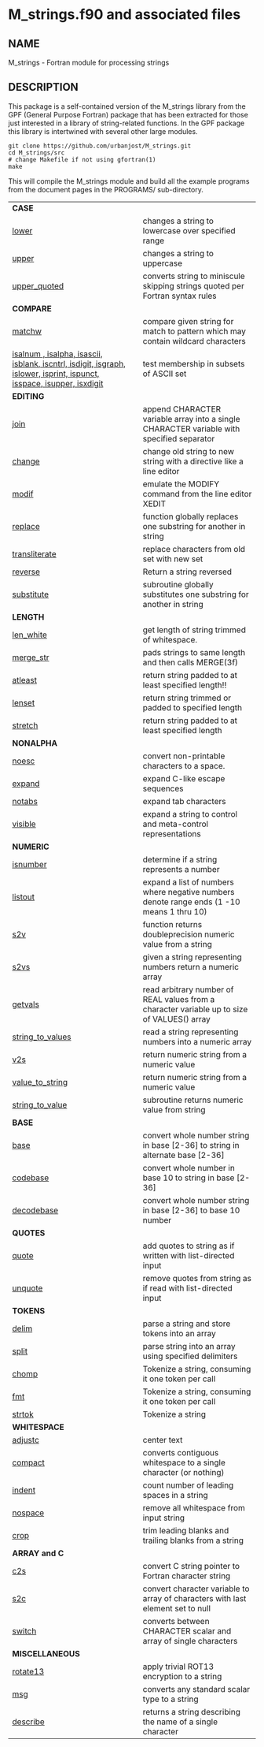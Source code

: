 # M_strings.f90 and associated files

## NAME

   M_strings - Fortran module for processing strings

## DESCRIPTION

This package is a self-contained version of the M_strings library from
the GPF (General Purpose Fortran) package that has been extracted for
those just interested in a library of string-related functions. In the
GPF package this library is intertwined with several other large modules.

    git clone https://github.com/urbanjost/M_strings.git
    cd M_strings/src
    # change Makefile if not using gfortran(1)
    make

This will compile the M_strings module and build all the example programs from
the document pages in the PROGRAMS/ sub-directory.

<?
<blockquote>
<table cellpadding="3">


<tr><td colspan="3"><b>CASE</b></td></tr>
<tr><td><a href="md/lower.3.md">        lower        </a></td><td></td><td> changes a string to lowercase over specified range</td></tr>
<tr><td><a href="md/upper.3.md">        upper        </a></td><td></td><td> changes a string to uppercase</td></tr>
<tr><td><a href="md/upper_quoted.3.md"> upper_quoted </a></td><td></td><td> converts string to miniscule skipping strings quoted per Fortran syntax rules</td></tr>

<tr><td colspan="3"><b>COMPARE</b></td></tr>
<tr><td><a href="md/matchw.3.md">          matchw    </a></td><td></td><td> compare given string for match to pattern which may contain wildcard characters</td></tr>
<tr><td><a href="md/isalnum.3.md">         isalnum , isalpha, isascii, isblank, iscntrl, isdigit, isgraph, islower, isprint, ispunct, isspace, isupper, isxdigit</a></td><td></td><td> test membership in subsets of ASCII set</td></tr>

<tr><td colspan="3"><b>EDITING</b></td></tr>
<tr><td><a href="md/join.3.md">    join                  </a></td><td></td><td> append CHARACTER variable array into a single CHARACTER variable with specified separator</td></tr>
<tr><td><a href="md/change.3.md">          change        </a></td><td></td><td> change old string to new string with a directive like a line editor</td></tr>
<tr><td><a href="md/modif.3.md">           modif         </a></td><td></td><td> emulate the MODIFY command from the line editor XEDIT</td></tr>
<tr><td><a href="md/replace.3.md">         replace       </a></td><td></td><td> function globally replaces one substring for another in string</td></tr>
<tr><td><a href="md/transliterate.3.md">   transliterate </a></td><td></td><td> replace characters from old set with new set</td></tr>
<tr><td><a href="md/reverse.3.md">         reverse       </a></td><td></td><td> Return a string reversed</td></tr>
<tr><td><a href="md/substitute.3.md">      substitute    </a></td><td></td><td> subroutine globally substitutes one substring for another in string</td></tr>

<tr><td colspan="3"><b>LENGTH</b></td></tr>
<tr><td><a href="md/len_white.3.md">       len_white     </a></td><td></td><td> get length of string trimmed of whitespace.</td></tr>
<tr><td><a href="md/merge_str.3.md">       merge_str     </a></td><td></td><td> pads strings to same length and then calls MERGE(3f)</td></tr>
<tr><td><a href="md/atleast.3.md">         atleast       </a></td><td></td><td> return string padded to at least specified length!!</td></tr>
<tr><td><a href="md/lenset.3.md">          lenset        </a></td><td></td><td> return string trimmed or padded to specified length</td></tr>
<tr><td><a href="md/stretch.3.md">         stretch       </a></td><td></td><td> return string padded to at least specified length</td></tr>

<tr><td colspan="3"><b>NONALPHA</b></td></tr>
<tr><td><a href="md/noesc.3.md">           noesc         </a></td><td></td><td> convert non-printable characters to a space.</td></tr>
<tr><td><a href="md/expand.3.md">          expand        </a></td><td></td><td> expand C-like escape sequences</td></tr>
<tr><td><a href="md/notabs.3.md">          notabs        </a></td><td></td><td> expand tab characters</td></tr>
<tr><td><a href="md/visible.3.md">         visible       </a></td><td></td><td> expand a string to control and meta-control representations</td></tr>

<tr><td colspan="3"><b>NUMERIC</b></td></tr>
<tr><td><a href="md/isnumber.3.md">        isnumber  </a></td><td></td><td> determine if a string represents a number</td></tr>
<tr><td><a href="md/listout.3.md">         listout   </a></td><td></td><td> expand a list of numbers where negative numbers denote range ends (1 -10 means 1 thru 10)</td></tr>
<tr><td><a href="md/s2v.3.md">     s2v               </a></td><td></td><td> function returns doubleprecision numeric value from a string</td></tr>
<tr><td><a href="md/s2vs.3.md">    s2vs              </a></td><td></td><td> given a string representing numbers return a numeric array</td></tr>
<tr><td><a href="md/getvals.3.md">         getvals   </a></td><td></td><td> read arbitrary number of REAL values from a character variable up to size of VALUES() array</td></tr>
<tr><td><a href="md/string_to_values.3.md"> string_to_values </a></td><td></td><td> read a string representing numbers into a numeric array</td></tr>
<tr><td><a href="md/v2s.3.md">     v2s               </a></td><td></td><td> return numeric string from a numeric value</td></tr>
<tr><td><a href="md/value_to_string.3.md"> value_to_string  </a></td><td></td><td> return numeric string from a numeric value</td></tr>
<tr><td><a href="md/string_to_value.3.md"> string_to_value  </a></td><td></td><td> subroutine returns numeric value from string</td></tr>

<tr><td colspan="3"><b>BASE</b></td></tr>
<tr><td><a href="md/base.3.md">         base        </a></td><td></td><td> convert whole number string in base [2-36] to string in alternate base [2-36]</td></tr>
<tr><td><a href="md/codebase.3.md">     codebase    </a></td><td></td><td> convert whole number in base 10 to string in base [2-36]</td></tr>
<tr><td><a href="md/decodebase.3.md">   decodebase  </a></td><td></td><td> convert whole number string in base [2-36] to base 10 number</td></tr>

<tr><td colspan="3"><b>QUOTES</b></td></tr>
<tr><td><a href="md/quote.3.md">           quote            </a></td><td></td><td> add quotes to string as if written with list-directed input</td></tr>
<tr><td><a href="md/unquote.3.md">         unquote          </a></td><td></td><td> remove quotes from string as if read with list-directed input</td></tr>

<tr><td colspan="3"><b>TOKENS</b></td></tr>
<tr><td><a href="md/delim.3.md">           delim            </a></td><td></td><td> parse a string and store tokens into an array</td></tr>
<tr><td><a href="md/split.3.md">           split            </a></td><td></td><td> parse string into an array using specified delimiters</td></tr>
<tr><td><a href="md/chomp.3.md">           chomp            </a></td><td></td><td> Tokenize a string, consuming it one token per call</td></tr>
<tr><td><a href="md/fmt.3.md">     fmt              </a></td><td></td><td> Tokenize a string, consuming it one token per call</td></tr>
<tr><td><a href="md/strtok.3.md">          strtok           </a></td><td></td><td> Tokenize a string</td></tr>

<tr><td colspan="3"><b>WHITESPACE</b></td></tr>
<tr><td><a href="md/adjustc.3.md">         adjustc          </a></td><td></td><td> center text</td></tr>
<tr><td><a href="md/compact.3.md">         compact          </a></td><td></td><td> converts contiguous whitespace to a single character (or nothing)</td></tr>
<tr><td><a href="md/indent.3.md">          indent           </a></td><td></td><td> count number of leading spaces in a string</td></tr>
<tr><td><a href="md/nospace.3.md">         nospace          </a></td><td></td><td> remove all whitespace from input string</td></tr>
<tr><td><a href="md/crop.3.md">    crop             </a></td><td></td><td> trim leading blanks and trailing blanks from a string</td></tr>

<tr><td colspan="3"><b>ARRAY and C</b></td></tr>
<tr><td><a href="md/c2s.3.md">     c2s         </a></td><td></td><td> convert C string pointer to Fortran character string</td></tr>
<tr><td><a href="md/s2c.3.md">     s2c         </a></td><td></td><td> convert character variable to array of characters with last element set to null</td></tr>
<tr><td><a href="md/switch.3.md">  switch      </a></td><td></td><td> converts between CHARACTER scalar and array of single characters</td></tr>

<tr><td colspan="3"><b>MISCELLANEOUS</b></td></tr>
<tr><td><a href="md/rotate13.3.md">        rotate13         </a></td><td></td><td> apply trivial ROT13 encryption to a string</td></tr>
<tr><td><a href="md/msg.3.md">     msg              </a></td><td></td><td> converts any standard scalar type to a string</td></tr>
<tr><td><a href="md/describe.3.md">        describe         </a></td><td></td><td> returns a string describing the name of a single character</td></tr>
</table>
</body>
